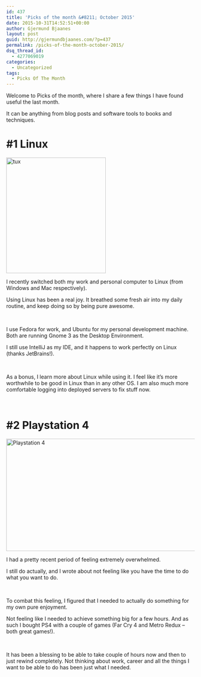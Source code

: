 ```yaml
---
id: 437
title: 'Picks of the month &#8211; October 2015'
date: 2015-10-31T14:52:51+00:00
author: Gjermund Bjaanes
layout: post
guid: http://gjermundbjaanes.com/?p=437
permalink: /picks-of-the-month-october-2015/
dsq_thread_id:
  - 4277069019
categories:
  - Uncategorized
tags:
  - Picks Of The Month
---
```

Welcome to Picks of the month, where I share a few things I have found useful the last month.

It can be anything from blog posts and software tools to books and techniques.

<!--more-->
# #1 Linux

[<img class="alignnone  wp-image-439" src="http://gjermundbjaanes.com/wp-content/uploads/2015/10/tux.png" alt="tux" width="266" height="309" />](http://gjermundbjaanes.com/wp-content/uploads/2015/10/tux.png)

I recently switched both my work and personal computer to Linux (from Windows and Mac respectively).

Using Linux has been a real joy. It breathed some fresh air into my daily routine, and keep doing so by being pure awesome.

&nbsp;

I use Fedora for work, and Ubuntu for my personal development machine. Both are running Gnome 3 as the Desktop Environment.

I still use IntelliJ as my IDE, and it happens to work perfectly on Linux (thanks JetBrains!).

&nbsp;

As a bonus, I learn more about Linux while using it. I feel like it&#8217;s more worthwhile to be good in Linux than in any other OS. I am also much more comfortable logging into deployed servers to fix stuff now.

&nbsp;

# #2 Playstation 4

[<img class="alignnone  wp-image-438" src="http://gjermundbjaanes.com/wp-content/uploads/2015/10/hachids83e17uzq14cuj.jpg" alt="Playstation 4" width="533" height="300" />](http://gjermundbjaanes.com/wp-content/uploads/2015/10/hachids83e17uzq14cuj.jpg)

I had a pretty recent period of feeling extremely overwhelmed.

I still do actually, and I wrote about not feeling like you have the time to do what you want to do.

&nbsp;

To combat this feeling, I figured that I needed to actually do something for my own pure enjoyment.

Not feeling like I needed to achieve something big for a few hours. And as such I bought PS4 with a couple of games (Far Cry 4 and Metro Redux &#8211; both great games!).

&nbsp;

It has been a blessing to be able to take couple of hours now and then to just rewind completely. Not thinking about work, career and all the things I want to be able to do has been just what I needed.

<div class="addtoany_share_save_container addtoany_content_bottom">
  <div class="a2a_kit a2a_kit_size_32 addtoany_list a2a_target" id="wpa2a_50">
    <a class="a2a_button_facebook" href="http://www.addtoany.com/add_to/facebook?linkurl=http%3A%2F%2Fgjermundbjaanes.com%2Fpicks-of-the-month-october-2015%2F&linkname=Picks%20of%20the%20month%20%E2%80%93%20October%202015" title="Facebook" rel="nofollow" target="_blank"></a><a class="a2a_button_twitter" href="http://www.addtoany.com/add_to/twitter?linkurl=http%3A%2F%2Fgjermundbjaanes.com%2Fpicks-of-the-month-october-2015%2F&linkname=Picks%20of%20the%20month%20%E2%80%93%20October%202015" title="Twitter" rel="nofollow" target="_blank"></a><a class="a2a_button_google_plus" href="http://www.addtoany.com/add_to/google_plus?linkurl=http%3A%2F%2Fgjermundbjaanes.com%2Fpicks-of-the-month-october-2015%2F&linkname=Picks%20of%20the%20month%20%E2%80%93%20October%202015" title="Google+" rel="nofollow" target="_blank"></a><a class="a2a_dd addtoany_share_save" href="https://www.addtoany.com/share"></a>
  </div>
</div>